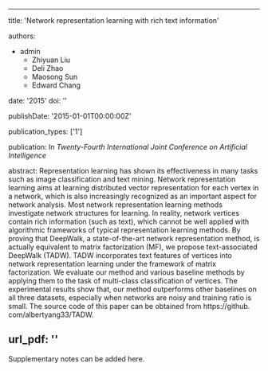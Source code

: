 
---
title: 'Network representation learning with rich text information'

authors:
  - admin
	-	Zhiyuan Liu
	-	Deli Zhao
	-	Maosong Sun
	-	Edward Chang

date: '2015'
doi: ''

publishDate: '2015-01-01T00:00:00Z'

publication_types: ['1']

publication: In *Twenty-Fourth International Joint Conference on Artificial Intelligence*

abstract: Representation learning has shown its effectiveness in many tasks such as image classification and text mining. Network representation learning aims at learning distributed vector representation for each vertex in a network, which is also increasingly recognized as an important aspect for network analysis. Most network representation learning methods investigate network structures for learning. In reality, network vertices contain rich information (such as text), which cannot be well applied with algorithmic frameworks of typical representation learning methods. By proving that DeepWalk, a state-of-the-art network representation method, is actually equivalent to matrix factorization (MF), we propose text-associated DeepWalk (TADW). TADW incorporates text features of vertices into network representation learning under the framework of matrix factorization. We evaluate our method and various baseline methods by applying them to the task of multi-class classification of vertices. The experimental results show that, our method outperforms other baselines on all three datasets, especially when networks are noisy and training ratio is small. The source code of this paper can be obtained from https://github. com/albertyang33/TADW.

url_pdf: ''
---

Supplementary notes can be added here.

